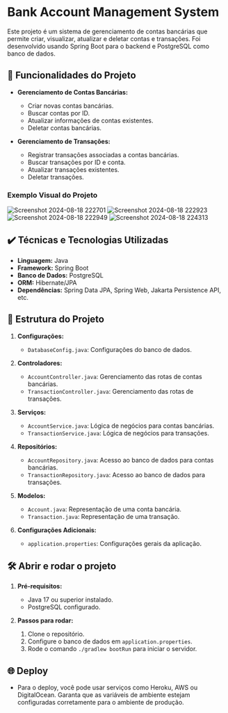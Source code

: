 # Bank Account Management System

Este projeto é um sistema de gerenciamento de contas bancárias que permite criar, visualizar, atualizar e deletar contas e transações. Foi desenvolvido usando Spring Boot para o backend e PostgreSQL como banco de dados.

## 🔨 Funcionalidades do Projeto

- **Gerenciamento de Contas Bancárias:**
    - Criar novas contas bancárias.
    - Buscar contas por ID.
    - Atualizar informações de contas existentes.
    - Deletar contas bancárias.

- **Gerenciamento de Transações:**
    - Registrar transações associadas a contas bancárias.
    - Buscar transações por ID e conta.
    - Atualizar transações existentes.
    - Deletar transações.

### Exemplo Visual do Projeto
![Screenshot 2024-08-18 222701](https://github.com/user-attachments/assets/9a6dcfcf-1edb-452b-b297-b4a52450cc37)
![Screenshot 2024-08-18 222923](https://github.com/user-attachments/assets/6523a344-2705-4465-9cb1-8aa3987dcad5)
![Screenshot 2024-08-18 222949](https://github.com/user-attachments/assets/cf660c86-5eb1-4b50-aba0-5fc68ed83fb5)
![Screenshot 2024-08-18 224313](https://github.com/user-attachments/assets/f023e7af-f2da-4be3-8c9e-eaa0f3ee3f4b)

## ✔️ Técnicas e Tecnologias Utilizadas

- **Linguagem:** Java
- **Framework:** Spring Boot
- **Banco de Dados:** PostgreSQL
- **ORM:** Hibernate/JPA
- **Dependências:** Spring Data JPA, Spring Web, Jakarta Persistence API, etc.

## 📁 Estrutura do Projeto

1. **Configurações:**
    - `DatabaseConfig.java`: Configurações do banco de dados.

2. **Controladores:**
    - `AccountController.java`: Gerenciamento das rotas de contas bancárias.
    - `TransactionController.java`: Gerenciamento das rotas de transações.

3. **Serviços:**
    - `AccountService.java`: Lógica de negócios para contas bancárias.
    - `TransactionService.java`: Lógica de negócios para transações.

4. **Repositórios:**
    - `AccountRepository.java`: Acesso ao banco de dados para contas bancárias.
    - `TransactionRepository.java`: Acesso ao banco de dados para transações.

5. **Modelos:**
    - `Account.java`: Representação de uma conta bancária.
    - `Transaction.java`: Representação de uma transação.

6. **Configurações Adicionais:**
    - `application.properties`: Configurações gerais da aplicação.

## 🛠️ Abrir e rodar o projeto

1. **Pré-requisitos:**
    - Java 17 ou superior instalado.
    - PostgreSQL configurado.

2. **Passos para rodar:**
    1. Clone o repositório.
    2. Configure o banco de dados em `application.properties`.
    3. Rode o comando `./gradlew bootRun` para iniciar o servidor.

## 🌐 Deploy

- Para o deploy, você pode usar serviços como Heroku, AWS ou DigitalOcean. Garanta que as variáveis de ambiente estejam configuradas corretamente para o ambiente de produção.
